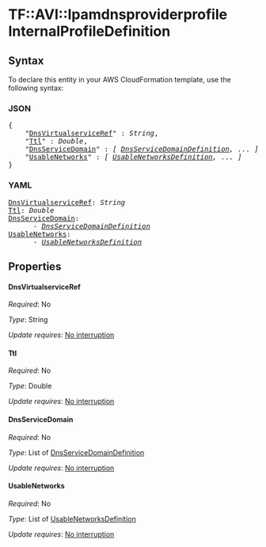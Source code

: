 # TF::AVI::Ipamdnsproviderprofile InternalProfileDefinition

## Syntax

To declare this entity in your AWS CloudFormation template, use the following syntax:

### JSON

<pre>
{
    "<a href="#dnsvirtualserviceref" title="DnsVirtualserviceRef">DnsVirtualserviceRef</a>" : <i>String</i>,
    "<a href="#ttl" title="Ttl">Ttl</a>" : <i>Double</i>,
    "<a href="#dnsservicedomain" title="DnsServiceDomain">DnsServiceDomain</a>" : <i>[ <a href="dnsservicedomaindefinition.md">DnsServiceDomainDefinition</a>, ... ]</i>,
    "<a href="#usablenetworks" title="UsableNetworks">UsableNetworks</a>" : <i>[ <a href="usablenetworksdefinition.md">UsableNetworksDefinition</a>, ... ]</i>
}
</pre>

### YAML

<pre>
<a href="#dnsvirtualserviceref" title="DnsVirtualserviceRef">DnsVirtualserviceRef</a>: <i>String</i>
<a href="#ttl" title="Ttl">Ttl</a>: <i>Double</i>
<a href="#dnsservicedomain" title="DnsServiceDomain">DnsServiceDomain</a>: <i>
      - <a href="dnsservicedomaindefinition.md">DnsServiceDomainDefinition</a></i>
<a href="#usablenetworks" title="UsableNetworks">UsableNetworks</a>: <i>
      - <a href="usablenetworksdefinition.md">UsableNetworksDefinition</a></i>
</pre>

## Properties

#### DnsVirtualserviceRef

_Required_: No

_Type_: String

_Update requires_: [No interruption](https://docs.aws.amazon.com/AWSCloudFormation/latest/UserGuide/using-cfn-updating-stacks-update-behaviors.html#update-no-interrupt)

#### Ttl

_Required_: No

_Type_: Double

_Update requires_: [No interruption](https://docs.aws.amazon.com/AWSCloudFormation/latest/UserGuide/using-cfn-updating-stacks-update-behaviors.html#update-no-interrupt)

#### DnsServiceDomain

_Required_: No

_Type_: List of <a href="dnsservicedomaindefinition.md">DnsServiceDomainDefinition</a>

_Update requires_: [No interruption](https://docs.aws.amazon.com/AWSCloudFormation/latest/UserGuide/using-cfn-updating-stacks-update-behaviors.html#update-no-interrupt)

#### UsableNetworks

_Required_: No

_Type_: List of <a href="usablenetworksdefinition.md">UsableNetworksDefinition</a>

_Update requires_: [No interruption](https://docs.aws.amazon.com/AWSCloudFormation/latest/UserGuide/using-cfn-updating-stacks-update-behaviors.html#update-no-interrupt)


